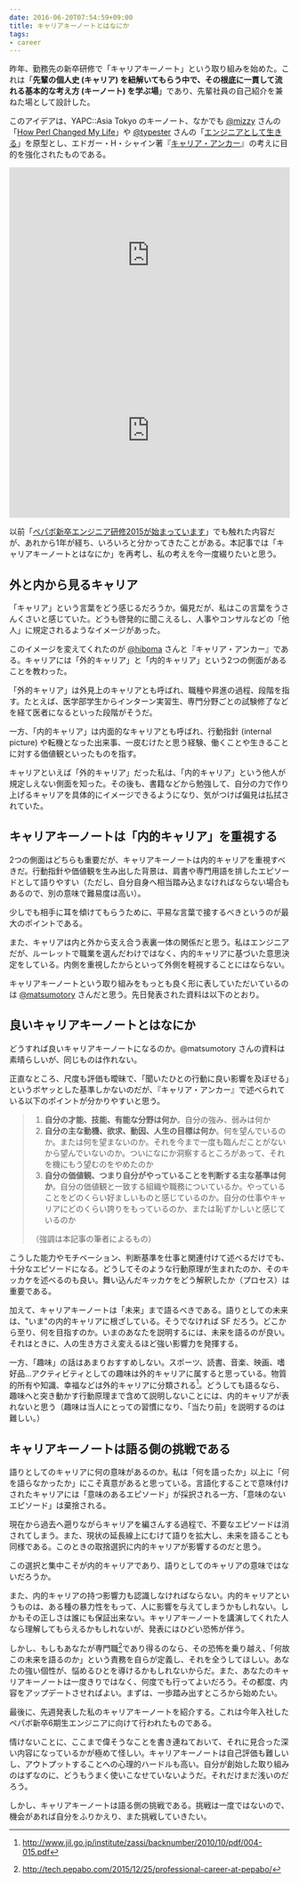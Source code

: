 ```yaml
---
date: 2016-06-20T07:54:59+09:00
title: キャリアキーノートとはなにか
tags:
- career
---
```

昨年、勤務先の新卒研修で「キャリアキーノート」という取り組みを始めた。これは「**先輩の個人史 (キャリア) を紐解いてもらう中で、その根底に一貫して流れる基本的な考え方 (キーノート) を学ぶ場**」であり、先輩社員の自己紹介を兼ねた場として設計した。

このアイデアは、YAPC::Asia Tokyo のキーノート、なかでも [@mizzy](https://twitter.com/gosukenator) さんの「[How Perl Changed My Life](http://yapcasia.org/2012/talk/show/79991522-db79-11e1-be22-0d4e6aeab6a4)」や [@typester](https://twitter.com/typester) さんの「[エンジニアとして生きる](http://yapcasia.org/2014/talk/show/4c1b9652-0c86-11e4-aec0-ad686aeab6a4)」を原型とし、エドガー・H・シャイン著『[キャリア・アンカー](http://www.amazon.co.jp/gp/product/4561233857/ref=as_li_ss_tl?ie=UTF8&camp=247&creative=7399&creativeASIN=4561233857&linkCode=as2&tag=hifumiass-22)』<img src="http://ir-jp.amazon-adsystem.com/e/ir?t=hifumiass-22&l=as2&o=9&a=4561233857" width="1" height="1" border="0" alt="" style="border:none !important; margin:0px !important;" />の考えに目的を強化されたものである。

<iframe style="max-width:100%;" width="560" height="315" src="https://www.youtube.com/embed/wxUxFdFxd0Y" frameborder="0" allowfullscreen></iframe>

<iframe style="max-width:100%;" width="560" height="315" src="https://www.youtube.com/embed/2LxmtTMVsZA" frameborder="0" allowfullscreen></iframe>

以前「[ペパボ新卒エンジニア研修2015が始まっています](/2015/06/14/pepabo-engineer-training-2015/)」でも触れた内容だが、あれから1年が経ち、いろいろと分かってきたことがある。本記事では「キャリアキーノートとはなにか」を再考し、私の考えを今一度綴りたいと思う。

外と内から見るキャリア
---

「キャリア」という言葉をどう感じるだろうか。偏見だが、私はこの言葉をうさんくさいと感じていた。どうも啓発的に聞こえるし、人事やコンサルなどの「他人」に規定されるようなイメージがあった。

このイメージを変えてくれたのが [@hiboma](https://twitter.com/hiboma) さんと『キャリア・アンカー』である。キャリアには「外的キャリア」と「内的キャリア」という2つの側面があることを教わった。

「外的キャリア」は外見上のキャリアとも呼ばれ、職種や昇進の過程、段階を指す。たとえば、医学部学生からインターン実習生、専門分野ごとの試験修了などを経て医者になるといった段階がそうだ。

一方、「内的キャリア」は内面的なキャリアとも呼ばれ、行動指針 (internal picture) や転機となった出来事、一皮むけたと思う経験、働くことや生きることに対する価値観といったものを指す。

キャリアといえば「外的キャリア」だった私は、「内的キャリア」という他人が規定しえない側面を知った。その後も、書籍などから勉強して、自分の力で作り上げるキャリアを具体的にイメージできるようになり、気がつけば偏見は払拭されていた。

キャリアキーノートは「内的キャリア」を重視する
---

2つの側面はどちらも重要だが、キャリアキーノートは内的キャリアを重視すべきだ。行動指針や価値観を生み出した背景は、肩書や専門用語を排したエピソードとして語りやすい（ただし、自分自身へ相当踏み込まなければならない場合もあるので、別の意味で難易度は高い）。

少しでも相手に耳を傾けてもらうために、平易な言葉で接するべきというのが最大のポイントである。

また、キャリアは内と外から支え合う表裏一体の関係だと思う。私はエンジニアだが、ルーレットで職業を選んだわけではなく、内的キャリアに基づいた意思決定をしている。内側を重視したからといって外側を軽視することにはならない。

キャリアキーノートという取り組みをもっとも良く形に表していただいているのは [@matsumotory](https://twitter.com/matsumotory) さんだと思う。先日発表された資料は以下のとおり。

<script async class="speakerdeck-embed" data-id="848437a5230f4105bb64257eb45d1bf1" data-ratio="1.77777777777778" src="//speakerdeck.com/assets/embed.js"></script>

良いキャリアキーノートとはなにか
---

どうすれば良いキャリアキーノートになるのか。@matsumotory さんの資料は素晴らしいが、同じものは作れない。

正直なところ、尺度も評価も曖昧で、「聞いたひとの行動に良い影響を及ぼせる」というボヤッとした基準しかないのだが、『キャリア・アンカー』で述べられている以下のポイントが分かりやすいと思う。

> 1. **自分の才能、技能、有能な分野は何か**。自分の強み、弱みは何か
> 1. **自分の主な動機、欲求、動因、人生の目標は何か**。何を望んでいるのか。または何を望まないのか。それを今まで一度も臨んだことがないから望んでいないのか。ついになにか洞察するところがあって、それを機にもう望むのをやめたのか
> 1. **自分の価値観、つまり自分がやっていることを判断する主な基準は何か**。自分の価値観と一致する組織や職務についているか。やっていることをどのくらい好ましいものと感じているのか。自分の仕事やキャリアにどのくらい誇りをもっているのか、または恥ずかしいと感じているのか
>
> （強調は本記事の筆者によるもの）

こうした能力やモチベーション、判断基準を仕事と関連付けて述べるだけでも、十分なエピソードになる。どうしてそのような行動原理が生まれたのか、そのキッカケを述べるのも良い。舞い込んだキッカケをどう解釈したか（プロセス）は重要である。

加えて、キャリアキーノートは「未来」まで語るべきである。語りとしての未来は、"いま"の内的キャリアに根ざしている。そうでなければ SF だろう。どこから至り、何を目指すのか。いまのあなたを説明するには、未来を語るのが良い。それはときに、人の生き方さえ変えるほど強い影響力を発揮する。

一方、「趣味」の話はあまりおすすめしない。スポーツ、読書、音楽、映画、嗜好品...アクティビティとしての趣味は外的キャリアに属すると思っている。物質的所有や知識、幸福などは外的キャリアに分類される[^1]。どうしても語るなら、趣味へと突き動かす行動原理まで含めて説明しないことには、内的キャリアが表れないと思う（趣味は当人にとっての習慣になり、「当たり前」を説明するのは難しい。）

キャリアキーノートは語る側の挑戦である
---

語りとしてのキャリアに何の意味があるのか。私は「何を語ったか」以上に「何を語らなかったか」にこそ真意があると思っている。言語化することで意味付けされたキャリアには「意味のあるエピソード」が採択される一方、「意味のないエピソード」は棄捨される。

現在から過去へ遡りながらキャリアを編さんする過程で、不要なエピソードは消されてしまう。また、現状の延長線上にむけて語りを拡大し、未来を語ることも同様である。このときの取捨選択に内的キャリアが影響するのだと思う。

この選択と集中こそが内的キャリアであり、語りとしてのキャリアの意味ではないだろうか。

また、内的キャリアの持つ影響力も認識しなければならない。内的キャリアというものは、ある種の暴力性をもって、人に影響を与えてしまうかもしれない。しかもその正しさは誰にも保証出来ない。キャリアキーノートを講演してくれた人なら理解してもらえるかもしれないが、発表にはひどい恐怖が伴う。

しかし、もしもあなたが専門職[^2]であり得るのなら、その恐怖を乗り越え、「何故この未来を語るのか」という責務を自らが定義し、それを全うしてほしい。あなたの強い個性が、悩めるひとを導けるかもしれないからだ。また、あなたのキャリアキーノートは一度きりではなく、何度でも行ってよいだろう。その都度、内容をアップデートさせればよい。まずは、一歩踏み出すところから始めたい。

最後に、先週発表した私のキャリアキーノートを紹介する。これは今年入社したペパボ新卒6期生エンジニアに向けて行われたものである。

<script async class="speakerdeck-embed" data-id="73b3c4b2c1644663969a0fff5cd4634c" data-ratio="1.77777777777778" src="//speakerdeck.com/assets/embed.js"></script>

情けないことに、ここまで偉そうなことを書き連ねておいて、それに見合った深い内容になっているかが極めて怪しい。キャリアキーノートは自己評価も難しいし、アウトプットすることへの心理的ハードルも高い。自分が創始した取り組みのはずなのに、どうもうまく使いこなせていないようだ。それだけまだ浅いのだろう。

しかし、キャリアキーノートは語る側の挑戦である。挑戦は一度ではないので、機会があれば自分をふりかえり、また挑戦していきたい。

[^1]: http://www.jil.go.jp/institute/zassi/backnumber/2010/10/pdf/004-015.pdf
[^2]: http://tech.pepabo.com/2015/12/25/professional-career-at-pepabo/
